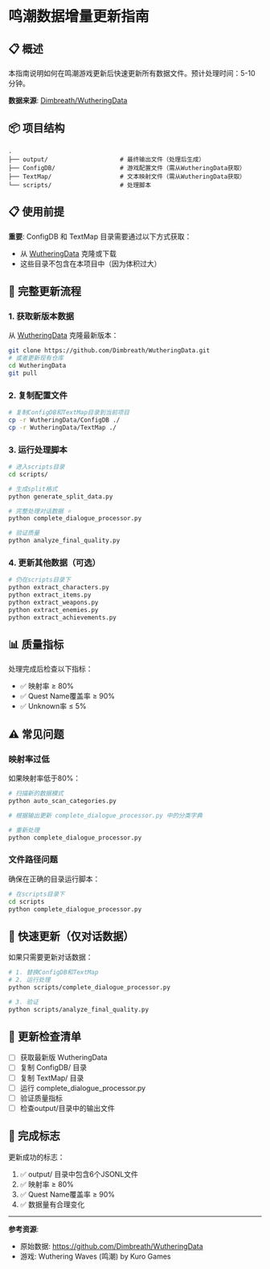 # 鸣潮数据增量更新指南

## 📋 概述

本指南说明如何在鸣潮游戏更新后快速更新所有数据文件。预计处理时间：5-10分钟。

**数据来源**: [Dimbreath/WutheringData](https://github.com/Dimbreath/WutheringData)

## 📦 项目结构

```
.
├── output/                    # 最终输出文件（处理后生成）
├── ConfigDB/                  # 游戏配置文件（需从WutheringData获取）
├── TextMap/                   # 文本映射文件（需从WutheringData获取）
└── scripts/                   # 处理脚本
```

## 📋 使用前提

**重要**: ConfigDB 和 TextMap 目录需要通过以下方式获取：
- 从 [WutheringData](https://github.com/Dimbreath/WutheringData) 克隆或下载
- 这些目录不包含在本项目中（因为体积过大）

## 🔄 完整更新流程

### 1. 获取新版本数据

从 [WutheringData](https://github.com/Dimbreath/WutheringData) 克隆最新版本：

```bash
git clone https://github.com/Dimbreath/WutheringData.git
# 或者更新现有仓库
cd WutheringData
git pull
```

### 2. 复制配置文件

```bash
# 复制ConfigDB和TextMap目录到当前项目
cp -r WutheringData/ConfigDB ./
cp -r WutheringData/TextMap ./
```

### 3. 运行处理脚本

```bash
# 进入scripts目录
cd scripts/

# 生成split格式
python generate_split_data.py

# 完整处理对话数据 ⭐
python complete_dialogue_processor.py

# 验证质量
python analyze_final_quality.py
```

### 4. 更新其他数据（可选）

```bash
# 仍在scripts目录下
python extract_characters.py
python extract_items.py
python extract_weapons.py
python extract_enemies.py
python extract_achievements.py
```

## 📊 质量指标

处理完成后检查以下指标：

- ✅ 映射率 ≥ 80%
- ✅ Quest Name覆盖率 ≥ 90%
- ✅ Unknown率 ≤ 5%

## ⚠️ 常见问题

### 映射率过低

如果映射率低于80%：

```bash
# 扫描新的数据模式
python auto_scan_categories.py

# 根据输出更新 complete_dialogue_processor.py 中的分类字典

# 重新处理
python complete_dialogue_processor.py
```

### 文件路径问题

确保在正确的目录运行脚本：

```bash
# 在scripts目录下
cd scripts
python complete_dialogue_processor.py
```

## 🎯 快速更新（仅对话数据）

如果只需要更新对话数据：

```bash
# 1. 替换ConfigDB和TextMap
# 2. 运行处理
python scripts/complete_dialogue_processor.py

# 3. 验证
python scripts/analyze_final_quality.py
```

## 📝 更新检查清单

- [ ] 获取最新版 WutheringData
- [ ] 复制 ConfigDB/ 目录
- [ ] 复制 TextMap/ 目录
- [ ] 运行 complete_dialogue_processor.py
- [ ] 验证质量指标
- [ ] 检查output/目录中的输出文件

## 🎉 完成标志

更新成功的标志：

1. ✅ output/ 目录中包含6个JSONL文件
2. ✅ 映射率 ≥ 80%
3. ✅ Quest Name覆盖率 ≥ 90%
4. ✅ 数据量有合理变化

---

**参考资源**:
- 原始数据: https://github.com/Dimbreath/WutheringData
- 游戏: Wuthering Waves (鸣潮) by Kuro Games
